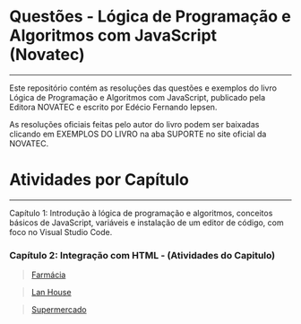 # Questões - Lógica de Programação e Algoritmos com JavaScript (Novatec)
---
Este repositório contém as resoluções das questões e exemplos do livro Lógica de Programação e Algoritmos com JavaScript, publicado pela Editora NOVATEC e escrito por Edécio Fernando Iepsen.

As resoluções oficiais feitas pelo autor do livro podem ser baixadas clicando em EXEMPLOS DO LIVRO na aba SUPORTE no site oficial da NOVATEC.

# Atividades por Capítulo
---
Capítulo 1: Introdução à lógica de programação e algoritmos, conceitos básicos de JavaScript, variáveis e instalação de um editor de código, com foco no Visual Studio Code.

### Capítulo 2: Integração com HTML - (Atividades do Capitulo)

>[Farmácia](https://github.com/Th3Gabriel/Th3Gabriel-Livro_Logica_de_Programa-oeAlgoritmos_com_JavaScript/tree/main/Cap2/Atividades/Farmacia)

>[Lan House](https://github.com/Th3Gabriel/Th3Gabriel-Livro_Logica_de_Programa-oeAlgoritmos_com_JavaScript/tree/main/Cap2/Atividades/LanHouse)

>[Supermercado](https://github.com/Th3Gabriel/Th3Gabriel-Livro_Logica_de_Programa-oeAlgoritmos_com_JavaScript/tree/main/Cap2/Atividades/Supermercado)
